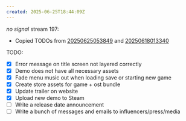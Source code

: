 ```yaml
---
created: 2025-06-25T18:44:09Z
---
```


_no signal_ stream 197:
- Copied TODOs from [20250625053849](20250625053849.md) and [20250618013340](20250618013340.md)

TODO:
- [x] Error message on title screen not layered correctly
- [x] Demo does not have all necessary assets
- [x] Fade menu music out when loading save or starting new game
- [x] Create store assets for game + ost bundle
- [x] Update trailer on website
- [x] Upload new demo to Steam
- [ ] Write a release date announcement
- [ ] Write a bunch of messages and emails to influencers/press/media
